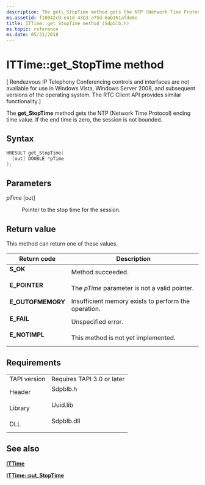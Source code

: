 ```yaml
---
description: The get\_StopTime method gets the NTP (Network Time Protocol) ending time value. If the end time is zero, the session is not bounded.
ms.assetid: f18042c0-e41d-43b3-a75d-6ab161afde6e
title: ITTime::get_StopTime method (Sdpblb.h)
ms.topic: reference
ms.date: 05/31/2018
---
```


# ITTime::get\_StopTime method

\[ Rendezvous IP Telephony Conferencing controls and interfaces are not available for use in Windows Vista, Windows Server 2008, and subsequent versions of the operating system. The RTC Client API provides similar functionality.\]

The **get\_StopTime** method gets the NTP (Network Time Protocol) ending time value. If the end time is zero, the session is not bounded.

## Syntax


```C++
HRESULT get_StopTime(
  [out] DOUBLE *pTime
);
```



## Parameters

<dl> <dt>

*pTime* \[out\]
</dt> <dd>

Pointer to the stop time for the session.

</dd> </dl>

## Return value

This method can return one of these values.



| Return code                                                                                   | Description                                                     |
|-----------------------------------------------------------------------------------------------|-----------------------------------------------------------------|
| <dl> <dt>**S\_OK**</dt> </dl>          | Method succeeded.<br/>                                    |
| <dl> <dt>**E\_POINTER**</dt> </dl>     | The *pTime* parameter is not a valid pointer.<br/>        |
| <dl> <dt>**E\_OUTOFMEMORY**</dt> </dl> | Insufficient memory exists to perform the operation.<br/> |
| <dl> <dt>**E\_FAIL**</dt> </dl>        | Unspecified error.<br/>                                   |
| <dl> <dt>**E\_NOTIMPL**</dt> </dl>     | This method is not yet implemented.<br/>                  |



 

## Requirements



|                         |                                                                                       |
|-------------------------|---------------------------------------------------------------------------------------|
| TAPI version<br/> | Requires TAPI 3.0 or later<br/>                                                 |
| Header<br/>       | <dl> <dt>Sdpblb.h</dt> </dl>   |
| Library<br/>      | <dl> <dt>Uuid.lib</dt> </dl>   |
| DLL<br/>          | <dl> <dt>Sdpblb.dll</dt> </dl> |



## See also

<dl> <dt>

[**ITTime**](ittime.md)
</dt> <dt>

[**ITTime::put\_StopTime**](ittime-put-stoptime.md)
</dt> </dl>

 

 




